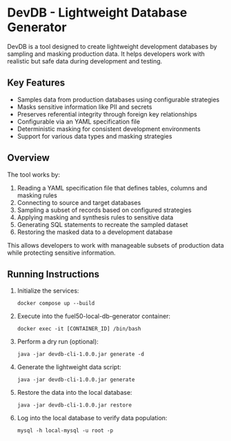 # DevDB - Lightweight Database Generator

DevDB is a tool designed to create lightweight development databases by sampling and masking production data. It helps developers work with realistic but safe data during development and testing.

## Key Features

- Samples data from production databases using configurable strategies
- Masks sensitive information like PII and secrets
- Preserves referential integrity through foreign key relationships
- Configurable via an YAML specification file
- Deterministic masking for consistent development environments
- Support for various data types and masking strategies

## Overview

The tool works by:

1. Reading a YAML specification file that defines tables, columns and masking rules
2. Connecting to source and target databases
3. Sampling a subset of records based on configured strategies
4. Applying masking and synthesis rules to sensitive data
5. Generating SQL statements to recreate the sampled dataset
6. Restoring the masked data to a development database

This allows developers to work with manageable subsets of production data while protecting sensitive information.

## Running Instructions

1. Initialize the services:

   ```
   docker compose up --build
   ```

2. Execute into the fuel50-local-db-generator container:

   ```
   docker exec -it [CONTAINER_ID] /bin/bash
   ```

3. Perform a dry run (optional):

   ```
   java -jar devdb-cli-1.0.0.jar generate -d
   ```

4. Generate the lightweight data script:

   ```
   java -jar devdb-cli-1.0.0.jar generate
   ```

5. Restore the data into the local database:

   ```
   java -jar devdb-cli-1.0.0.jar restore
   ```

6. Log into the local database to verify data population:
   ```
   mysql -h local-mysql -u root -p
   ```
